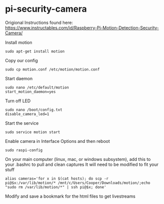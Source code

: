 # pi-security-camera

Origional Instructions found here: https://www.instructables.com/id/Raspberry-Pi-Motion-Detection-Security-Camera/

Install motion
```
sudo apt-get install motion
```

Copy our config
```
sudo cp motion.conf /etc/motion/motion.conf
```

Start daemon
```
sudo nano /etc/default/motion
start_motion_daemon=yes
```

Turn off LED
```
sudo nano /boot/config.txt
disable_camera_led=1
```

Start the service
```
sudo service motion start
```

Enable camera in Interface Options and then reboot
```
sudo raspi-config
```

On your main computer (linux, mac, or windows subsystem), add this to your .bashrc to pull and clean captures
It will need to be modified to fit your stuff
```
alias cameras='for x in $(cat hosts); do scp -r pi@$x:/var/lib/motion/* /mnt/c/Users/Cooper/Downloads/motion/;echo "sudo rm /var/lib/motion/*" | ssh pi@$x; done'
```

Modify and save a bookmark for the html files to get livestreams
